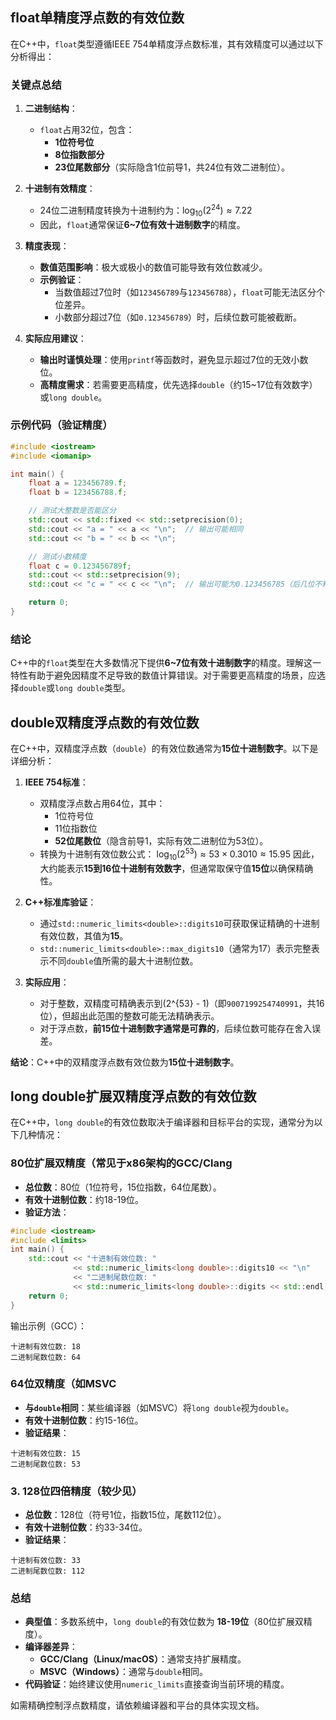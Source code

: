 ## float单精度浮点数的有效位数

 在C++中，`float`类型遵循IEEE 754单精度浮点数标准，其有效精度可以通过以下分析得出：

### 关键点总结

1. **二进制结构**：
   - `float`占用32位，包含：
     - **1位符号位**
     - **8位指数部分**
     - **23位尾数部分**（实际隐含1位前导1，共24位有效二进制位）。

2. **十进制有效精度**：
   - 24位二进制精度转换为十进制约为：$\log_{10}(2^{24}) \approx 7.22$
   - 因此，`float`通常保证**6~7位有效十进制数字**的精度。

3. **精度表现**：
   - **数值范围影响**：极大或极小的数值可能导致有效位数减少。
   - **示例验证**：
     - 当数值超过7位时（如`123456789`与`123456788`），`float`可能无法区分个位差异。
     - 小数部分超过7位（如`0.123456789`）时，后续位数可能被截断。

4. **实际应用建议**：
   - **输出时谨慎处理**：使用`printf`等函数时，避免显示超过7位的无效小数位。
   - **高精度需求**：若需要更高精度，优先选择`double`（约15~17位有效数字）或`long double`。

### 示例代码（验证精度）
```cpp
#include <iostream>
#include <iomanip>

int main() {
    float a = 123456789.f;
    float b = 123456788.f;

    // 测试大整数是否能区分
    std::cout << std::fixed << std::setprecision(0);
    std::cout << "a = " << a << "\n";  // 输出可能相同
    std::cout << "b = " << b << "\n";

    // 测试小数精度
    float c = 0.123456789f;
    std::cout << std::setprecision(9);
    std::cout << "c = " << c << "\n";  // 输出可能为0.123456785（后几位不精确）

    return 0;
}
```

### 结论
C++中的`float`类型在大多数情况下提供**6~7位有效十进制数字**的精度。理解这一特性有助于避免因精度不足导致的数值计算错误。对于需要更高精度的场景，应选择`double`或`long double`类型。

## double双精度浮点数的有效位数



在C++中，双精度浮点数（`double`）的有效位数通常为**15位十进制数字**。以下是详细分析：

1. **IEEE 754标准**：  
   - 双精度浮点数占用64位，其中：
     - 1位符号位
     - 11位指数位
     - **52位尾数位**（隐含前导1，实际有效二进制位为53位）。
   - 转换为十进制有效位数公式：  $\log_{10}(2^{53}) \approx 53 \times 0.3010 \approx 15.95$
     因此，大约能表示**15到16位十进制有效数字**，但通常取保守值**15位**以确保精确性。

2. **C++标准库验证**：  
   - 通过`std::numeric_limits<double>::digits10`可获取保证精确的十进制有效位数，其值为**15**。
   - `std::numeric_limits<double>::max_digits10`（通常为17）表示完整表示不同`double`值所需的最大十进制位数。

3. **实际应用**：  
   - 对于整数，双精度可精确表示到\(2^{53} - 1\)（即`9007199254740991`，共16位），但超出此范围的整数可能无法精确表示。
   - 对于浮点数，**前15位十进制数字通常是可靠的**，后续位数可能存在舍入误差。

**结论**：C++中的双精度浮点数有效位数为**15位十进制数字**。

## long double扩展双精度浮点数的有效位数

在C++中，`long double`的有效位数取决于编译器和目标平台的实现，通常分为以下几种情况：

### 80位扩展双精度（常见于x86架构的GCC/Clang
   - **总位数**：80位（1位符号，15位指数，64位尾数）。
   - **有效十进制位数**：约18-19位。
   - **验证方法**：
```cpp
#include <iostream>
#include <limits>
int main() {
    std::cout << "十进制有效位数: " 
              << std::numeric_limits<long double>::digits10 << "\n"
              << "二进制尾数位数: " 
              << std::numeric_limits<long double>::digits << std::endl;
    return 0;
}
```
输出示例（GCC）：
```
十进制有效位数: 18
二进制尾数位数: 64
```

### 64位双精度（如MSVC
   - **与`double`相同**：某些编译器（如MSVC）将`long double`视为`double`。
   - **有效十进制位数**：约15-16位。
   - **验证结果**：
```
十进制有效位数: 15
二进制尾数位数: 53
```

### 3. **128位四倍精度（较少见）**
- **总位数**：128位（符号1位，指数15位，尾数112位）。
- **有效十进制位数**：约33-34位。
- **验证结果**：
```
十进制有效位数: 33
二进制尾数位数: 112
```

### **总结**
- **典型值**：多数系统中，`long double`的有效位数为 **18-19位**（80位扩展双精度）。
- **编译器差异**：
  - **GCC/Clang（Linux/macOS）**：通常支持扩展精度。
  - **MSVC（Windows）**：通常与`double`相同。
- **代码验证**：始终建议使用`numeric_limits`直接查询当前环境的精度。

如需精确控制浮点数精度，请依赖编译器和平台的具体实现文档。